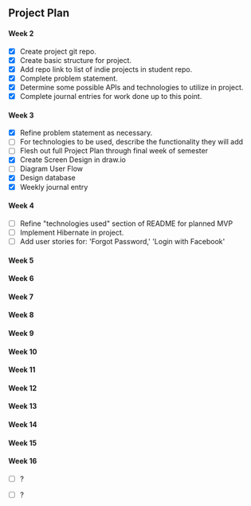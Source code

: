## Project Plan

#### Week 2

- [x] Create project git repo. 
- [x] Create basic structure for project.
- [x] Add repo link to list of indie projects in student repo.
- [x] Complete problem statement.
- [x] Determine some possible APIs and technologies to utilize in project.
- [x] Complete journal entries for work done up to this point.

#### Week 3

- [x] Refine problem statement as necessary.
- [ ] For technologies to be used, describe the functionality they will add
- [ ] Flesh out full Project Plan through final week of semester
- [x] Create Screen Design in draw.io
- [ ] Diagram User Flow
- [X] Design database
- [x] Weekly journal entry

#### Week 4

- [ ] Refine "technologies used" section of README for planned MVP
- [ ] Implement Hibernate in project.
- [ ] Add user stories for: 'Forgot Password,' 'Login with Facebook'

#### Week 5

#### Week 6

#### Week 7

#### Week 8

#### Week 9

#### Week 10

#### Week 11

#### Week 12

#### Week 13

#### Week 14

#### Week 15

#### Week 16

- [ ] ?
- [ ] ?



